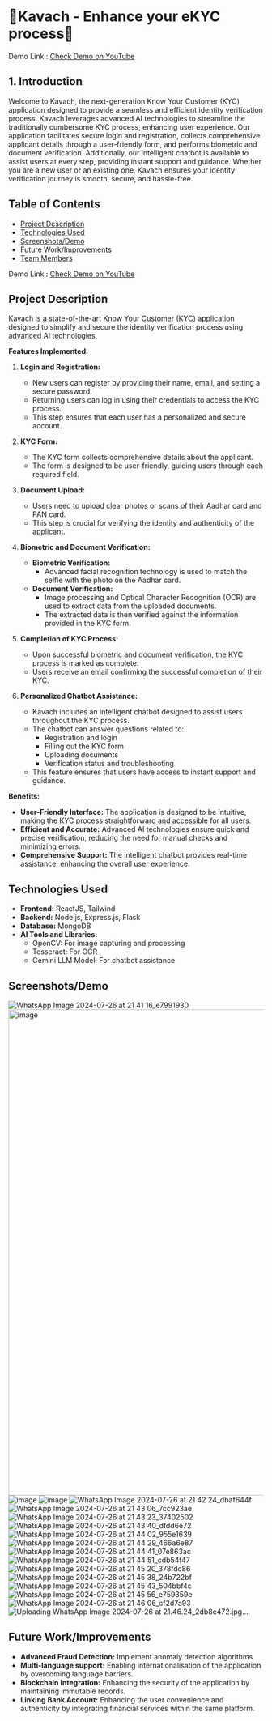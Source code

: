
# 🚀Kavach - Enhance your eKYC process🚀
Demo Link : [Check Demo on YouTube](https://youtu.be/Yurp4qgHXbo)

## 1. Introduction 
Welcome to Kavach, the next-generation Know Your Customer (KYC) application designed to provide a seamless and efficient identity verification process. Kavach leverages advanced AI technologies to streamline the traditionally cumbersome KYC process, enhancing user experience. Our application facilitates secure login and registration, collects comprehensive applicant details through a user-friendly form, and performs biometric and document verification. Additionally, our intelligent chatbot is available to assist users at every step, providing instant support and guidance. Whether you are a new user or an existing one, Kavach ensures your identity verification journey is smooth, secure, and hassle-free.



## Table of Contents

- [Project Description](#project-description)
- [Technologies Used](#technologies-used)
- [Screenshots/Demo](#screenshotsdemo)
- [Future Work/Improvements](#future-workimprovements)
- [Team Members](#team-members)

Demo Link : [Check Demo on YouTube](https://youtu.be/Yurp4qgHXbo)
## Project Description

Kavach is a state-of-the-art Know Your Customer (KYC) application designed to simplify and secure the identity verification process using advanced AI technologies.

**Features Implemented:**

1. **Login and Registration:**
     - New users can register by providing their name, email, and setting a secure password.
     - Returning users can log in using their credentials to access the KYC process.
     - This step ensures that each user has a personalized and secure account.

2. **KYC Form:**
   - The KYC form collects comprehensive details about the applicant.
   - The form is designed to be user-friendly, guiding users through each required field.

3. **Document Upload:**
   - Users need to upload clear photos or scans of their Aadhar card and PAN card.
   - This step is crucial for verifying the identity and authenticity of the applicant.

4. **Biometric and Document Verification:**
   - **Biometric Verification:**
     - Advanced facial recognition technology is used to match the selfie with the photo on the Aadhar card.
   - **Document Verification:**
     - Image processing and Optical Character Recognition (OCR) are used to extract data from the uploaded documents.
     - The extracted data is then verified against the information provided in the KYC form.

5. **Completion of KYC Process:**
   - Upon successful biometric and document verification, the KYC process is marked as complete.
   - Users receive an email confirming the successful completion of their KYC.

6. **Personalized Chatbot Assistance:**
   - Kavach includes an intelligent chatbot designed to assist users throughout the KYC process.
   - The chatbot can answer questions related to:
     - Registration and login
     - Filling out the KYC form
     - Uploading documents
     - Verification status and troubleshooting
   - This feature ensures that users have access to instant support and guidance.

**Benefits:**
- **User-Friendly Interface:** The application is designed to be intuitive, making the KYC process straightforward and accessible for all users.
- **Efficient and Accurate:** Advanced AI technologies ensure quick and precise verification, reducing the need for manual checks and minimizing errors.
- **Comprehensive Support:** The intelligent chatbot provides real-time assistance, enhancing the overall user experience.

## Technologies Used

- **Frontend:** ReactJS, Tailwind
- **Backend:** Node.js, Express.js, Flask
- **Database:** MongoDB
- **AI Tools and Libraries:** 
    - OpenCV: For image capturing and processing 
    - Tesseract: For OCR
    - Gemini LLM Model: For chatbot assistance 
## Screenshots/Demo
![WhatsApp Image 2024-07-26 at 21 41 16_e7991930](https://github.com/user-attachments/assets/418e30f1-bc64-4707-8eb5-c7aec3fe7f1e)
<img width="960" alt="image" src="https://github.com/user-attachments/assets/948fc325-ae87-47d2-9d52-7f2ed1e6abb8">
![image](https://github.com/user-attachments/assets/f47fb453-2b92-4b34-b3ff-4baa13182ad4)
![image](https://github.com/user-attachments/assets/b91ae0af-e214-440c-83f0-78d6b4a32bdc)
![WhatsApp Image 2024-07-26 at 21 42 24_dbaf644f](https://github.com/user-attachments/assets/395e4d0a-1c44-4ada-a726-aaf1d16537a8)
![WhatsApp Image 2024-07-26 at 21 43 06_7cc923ae](https://github.com/user-attachments/assets/a81a311f-605f-41d0-bd97-e7e7712084c7)
![WhatsApp Image 2024-07-26 at 21 43 23_37402502](https://github.com/user-attachments/assets/9bbc5035-a9b0-4998-9ff3-01393fb8a3e2)
![WhatsApp Image 2024-07-26 at 21 43 40_dfdd6e72](https://github.com/user-attachments/assets/55127a78-d8e3-467f-9669-4ac69ddd44e6)
![WhatsApp Image 2024-07-26 at 21 44 02_955e1639](https://github.com/user-attachments/assets/42408224-663b-4167-b385-63414219efa2)
![WhatsApp Image 2024-07-26 at 21 44 29_466a6e87](https://github.com/user-attachments/assets/3b819651-0a19-4908-a0bc-d62366a6541a)
![WhatsApp Image 2024-07-26 at 21 44 41_07e863ac](https://github.com/user-attachments/assets/fc25bd09-18ec-489e-a5ad-0733a2cc6fe8)
![WhatsApp Image 2024-07-26 at 21 44 51_cdb54f47](https://github.com/user-attachments/assets/5991a38c-b586-43b8-94a2-684a6c1ce1c2)
![WhatsApp Image 2024-07-26 at 21 45 20_378fdc86](https://github.com/user-attachments/assets/bf94b303-0302-4600-85c3-f91e3d955f91)
![WhatsApp Image 2024-07-26 at 21 45 38_24b722bf](https://github.com/user-attachments/assets/1a062299-ad1d-4ed6-9e0e-ddfebbe062f9)
![WhatsApp Image 2024-07-26 at 21 45 43_504bbf4c](https://github.com/user-attachments/assets/c71bc63a-7417-4a43-bf86-69527708067c)
![WhatsApp Image 2024-07-26 at 21 45 56_e759359e](https://github.com/user-attachments/assets/cd2f4214-0523-4a74-8212-6814be36dff0)
![WhatsApp Image 2024-07-26 at 21 46 06_cf2d7a93](https://github.com/user-attachments/assets/a1a5e34c-d410-4f81-91a3-341445623d92)
![Uploading WhatsApp Image 2024-07-26 at 21.46.24_2db8e472.jpg…]()


## Future Work/Improvements

- **Advanced Fraud Detection:** Implement anomaly detection algorithms
- **Multi-language support:** Enabling internationalisation of the application by overcoming language barriers.
- **Blockchain Integration:** Enhancing the security of the application by maintaining immutable records.
- **Linking Bank Account:** Enhancing the user convenience and authenticity by integrating financial services within the same platform.

